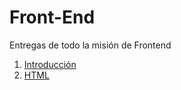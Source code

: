 # Front-End
Entregas de todo la misión de Frontend

1. [Introducción](01-Intro.md)
2. [HTML](02-HTML/02-HTML.md)
